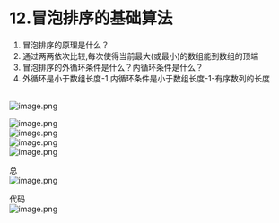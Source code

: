 # 12.冒泡排序的基础算法

1. 冒泡排序的原理是什么？
  1. 通过两两依次比较,每次使得当前最大(或最小)的数组能到数组的顶端
2. 冒泡排序的外循环条件是什么？内循环条件是什么？
  1. 外循环是小于数组长度-1,内循环条件是小于数组长度-1-有序数列的长度



<br />![image.png](https://cdn.nlark.com/yuque/0/2019/png/349894/1559638132092-0823297a-f57c-4abe-bab3-51a008f83e57.png#align=left&display=inline&height=155&name=image.png&originHeight=155&originWidth=390&size=60048&status=done&width=390)

![image.png](https://cdn.nlark.com/yuque/0/2019/png/349894/1559638238372-4b15ad00-d8e3-44fd-b608-6d09bb4de658.png#align=left&display=inline&height=195&name=image.png&originHeight=195&originWidth=399&size=33262&status=done&width=399)<br />![image.png](https://cdn.nlark.com/yuque/0/2019/png/349894/1559638327574-f772937e-5488-479d-a6ab-f8fc6a9268b3.png#align=left&display=inline&height=104&name=image.png&originHeight=104&originWidth=393&size=21861&status=done&width=393)<br />![image.png](https://cdn.nlark.com/yuque/0/2019/png/349894/1559638385135-870f30f0-a38d-47cc-916d-98528e3b56a1.png#align=left&display=inline&height=107&name=image.png&originHeight=107&originWidth=405&size=23612&status=done&width=405)<br />![image.png](https://cdn.nlark.com/yuque/0/2019/png/349894/1559638397256-593fac45-838c-4cdd-a392-87863563ef43.png#align=left&display=inline&height=98&name=image.png&originHeight=98&originWidth=317&size=16062&status=done&width=317)

总<br />![image.png](https://cdn.nlark.com/yuque/0/2019/png/349894/1559638706611-e607d2dd-2a62-4344-abf5-128baea98d36.png#align=left&display=inline&height=298&name=image.png&originHeight=298&originWidth=742&size=102910&status=done&width=742)


代码<br />![image.png](https://cdn.nlark.com/yuque/0/2019/png/349894/1559638541305-0acb4a84-4198-4363-97a7-f318b630e637.png#align=left&display=inline&height=260&name=image.png&originHeight=260&originWidth=477&size=114142&status=done&width=477)
